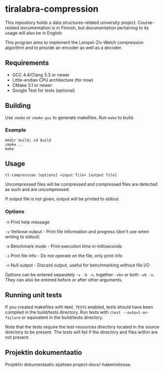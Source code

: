 # tiralabra-compression

This repository holds a data structures-related university project. Course-related documentation is in Finnish, but documentation pertaining to its usage will also be in English.

This program aims to implement the Lempel-Ziv-Welch compression algorithm and to provide an encoder as well as a decoder.

## Requirements

* GCC 4.4/Clang 3.3 or newer
* Little-endian CPU architecture (for now)
* CMake 3.1 or newer
* Google Test for tests (optional)

## Building

Use `cmake` or `cmake-gui` to generate makefiles. Run `make` to build.

### Example

```
mkdir build; cd build
cmake ..
make
```

## Usage

`tl-compression [options] <input file> [output file]`

Uncompressed files will be compressed and compressed files are detected as such and are uncompressed.

If output file is not given, output will be printed to stdout.

### Options

`-h` Print help message

`-v` Verbose output - Print file information and progress (don't use when writing to stdout)

`-b` Benchmark mode - Print execution time in milliseconds

`-i` Print file info - Do not operate on the file, only print info

`-n` Null output - Discard output, useful for benchmarking without file I/O

Options can be entered separately `-v -b -n`, together `-vbn` or both `-vb -n`. They can also be entered before or after other arguments.

## Running unit tests

If you created makefiles with `MAKE_TESTS` enabled, tests should have been compiled in the build/tests directory. Run tests with `ctest --output-on-failure` or equivalent in the build/tests directory.

Note that the tests require the test-resources directory located in the source directory to be present. The tests will fail if the directory and files within are not present.

## Projektin dokumentaatio

Projektin dokumentaatio sijaitsee project-docs/-hakemistossa.

